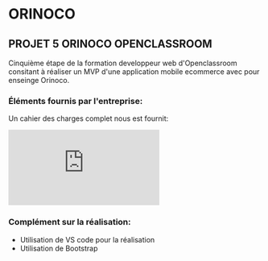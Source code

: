 #  ORINOCO

## PROJET 5 ORINOCO OPENCLASSROOM

Cinquième étape de la formation developpeur web d'Openclassroom consitant à réaliser un MVP d'une application mobile ecommerce avec pour enseinge Orinoco.

### Éléments fournis par l'entreprise:

Un cahier des charges complet nous est fournit:

![Spécification Orinoco](https://github.com/DevbyMika/Orinoco/blob/main/P5_Sp%C3%A9cifications%20fonctionnelles%20Orinoco%20(2).pdf)

### Complément sur la réalisation:

* Utilisation de VS code pour la réalisation
* Utilisation de Bootstrap

